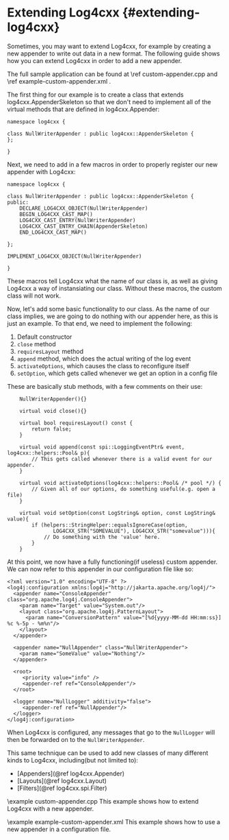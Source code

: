 Extending Log4cxx {#extending-log4cxx}
===
<!--
 Note: License header cannot be first, as doxygen does not generate
 cleanly if it before the '==='
-->
<!--
 Licensed to the Apache Software Foundation (ASF) under one or more
 contributor license agreements.  See the NOTICE file distributed with
 this work for additional information regarding copyright ownership.
 The ASF licenses this file to You under the Apache License, Version 2.0
 (the "License"); you may not use this file except in compliance with
 the License.  You may obtain a copy of the License at

	http://www.apache.org/licenses/LICENSE-2.0

 Unless required by applicable law or agreed to in writing, software
 distributed under the License is distributed on an "AS IS" BASIS,
 WITHOUT WARRANTIES OR CONDITIONS OF ANY KIND, either express or implied.
 See the License for the specific language governing permissions and
 limitations under the License.
-->

Sometimes, you may want to extend Log4cxx, for example by creating
a new appender to write out data in a new format.  The following
guide shows how you can extend Log4cxx in order to add a new appender.

The full sample application can be found at \ref custom-appender.cpp and \ref example-custom-appender.xml .

The first thing for our example is to create a class that extends
log4cxx.AppenderSkeleton so that we don't need to implement all of
the virtual methods that are defined in log4cxx.Appender:

~~~{.cpp}
namespace log4cxx {

class NullWriterAppender : public log4cxx::AppenderSkeleton {
};

}
~~~

Next, we need to add in a few macros in order to properly register
our new appender with Log4cxx:

~~~{.cpp}
namespace log4cxx {

class NullWriterAppender : public log4cxx::AppenderSkeleton {
public:
	DECLARE_LOG4CXX_OBJECT(NullWriterAppender)
	BEGIN_LOG4CXX_CAST_MAP()
	LOG4CXX_CAST_ENTRY(NullWriterAppender)
	LOG4CXX_CAST_ENTRY_CHAIN(AppenderSkeleton)
	END_LOG4CXX_CAST_MAP()

};

IMPLEMENT_LOG4CXX_OBJECT(NullWriterAppender)

}
~~~

These macros tell Log4cxx what the name of our class is, as well as giving
Log4cxx a way of instansiating our class.  Without these macros, the custom
class will not work.

Now, let's add some basic functionality to our class.  As the name of
our class implies, we are going to do nothing with our appender here, as
this is just an example.  To that end, we need to implement the following:
1. Default constructor
2. `close` method
3. `requiresLayout` method
4. `append` method, which does the actual writing of the log event
5. `activateOptions`, which causes the class to reconfigure itself
6. `setOption`, which gets called whenever we get an option in a config file

These are basically stub methods, with a few comments on their use:

~~~{.cpp}
	NullWriterAppender(){}

	virtual void close(){}

	virtual bool requiresLayout() const {
		return false;
	}

	virtual void append(const spi::LoggingEventPtr& event, log4cxx::helpers::Pool& p){
		// This gets called whenever there is a valid event for our appender.
	}

	virtual void activateOptions(log4cxx::helpers::Pool& /* pool */) {
		// Given all of our options, do something useful(e.g. open a file)
	}

	virtual void setOption(const LogString& option, const LogString& value){
		if (helpers::StringHelper::equalsIgnoreCase(option,
			   LOG4CXX_STR("SOMEVALUE"), LOG4CXX_STR("somevalue"))){
			// Do something with the 'value' here.
		}
	}
~~~

At this point, we now have a fully functioning(if useless) custom appender.  We can now
refer to this appender in our configuration file like so:

~~~{.xml}
<?xml version="1.0" encoding="UTF-8" ?>
<log4j:configuration xmlns:log4j="http://jakarta.apache.org/log4j/">
  <appender name="ConsoleAppender" class="org.apache.log4j.ConsoleAppender">
    <param name="Target" value="System.out"/>
    <layout class="org.apache.log4j.PatternLayout">
      <param name="ConversionPattern" value="[%d{yyyy-MM-dd HH:mm:ss}] %c %-5p - %m%n"/>
    </layout>
  </appender>

  <appender name="NullAppender" class="NullWriterAppender">
    <param name="SomeValue" value="Nothing"/>
  </appender>

  <root>
     <priority value="info" />
     <appender-ref ref="ConsoleAppender"/>
  </root>

  <logger name="NullLogger" additivity="false">
     <appender-ref ref="NullAppender"/>
  </logger>
</log4j:configuration>
~~~

When Log4cxx is configured, any messages that go to the `NullLogger` will
then be forwarded on to the `NullWriterAppender`.

This same technique can be used to add new classes of many different kinds
to Log4cxx, including(but not limited to):
* [Appenders](@ref log4cxx.Appender)
* [Layouts](@ref log4cxx.Layout)
* [Filters](@ref log4cxx.spi.Filter)

\example custom-appender.cpp
This example shows how to extend Log4cxx with a new appender.

\example example-custom-appender.xml
This example shows how to use a new appender in a configuration file.
